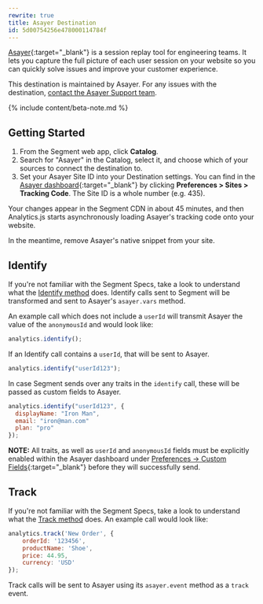 ```yaml
---
rewrite: true
title: Asayer Destination
id: 5d00754256e478000114784f
---
```

[Asayer](https://asayer.io){:target="_blank"} is a session replay tool for engineering teams. It lets you capture the full picture of each user session on your website so you can quickly solve issues and improve your customer experience.

This destination is maintained by Asayer. For any issues with the destination, [contact the Asayer Support team](mailto:support@asayer.io).

{% include content/beta-note.md %}

## Getting Started



1. From the Segment web app, click **Catalog**.
2. Search for "Asayer" in the Catalog, select it, and choose which of your sources to connect the destination to.
3. Set your Asayer Site ID into your Destination settings. You can find in the [Asayer dashboard](https://app.openreplay.com){:target="_blank"} by clicking **Preferences > Sites > Tracking Code**. The Site ID is a whole number (e.g. 435).


Your changes appear in the Segment CDN in about 45 minutes, and then Analytics.js starts asynchronously loading Asayer's tracking code onto your website.

In the meantime, remove Asayer's native snippet from your site.

## Identify

If you're not familiar with the Segment Specs, take a look to understand what the [Identify method](/docs/connections/spec/identify/) does. Identify calls sent to Segment will be transformed and sent to Asayer's `asayer.vars` method.

An example call which does not include a `userId` will transmit Asayer the value of the `anonymousId` and would look like:
```js
analytics.identify();
```
If an Identify call contains a `userId`, that will be sent to Asayer.

```js
analytics.identify("userId123");
```

In case Segment sends over any traits in the `identify` call, these will be passed as custom fields to Asayer.
```js
analytics.identify("userId123", {
  displayName: "Iron Man",
  email: "iron@man.com"
  plan: "pro"
});
```

**NOTE:** All traits, as well as `userId` and `anonymousId` fields must be explicitly enabled within the Asayer dashboard under [Preferences -> Custom Fields](https://app.openreplay.com/client/custom-fields){:target="_blank"} before they will successfully send.

## Track

If you're not familiar with the Segment Specs, take a look to understand what the [Track method](/docs/connections/spec/track/) does. An example call would look like:

```js
analytics.track('New Order', {
    orderId: '123456',
    productName: 'Shoe',
    price: 44.95,
    currency: 'USD'
});
```

Track calls will be sent to Asayer using its `asayer.event` method as a `track` event.
